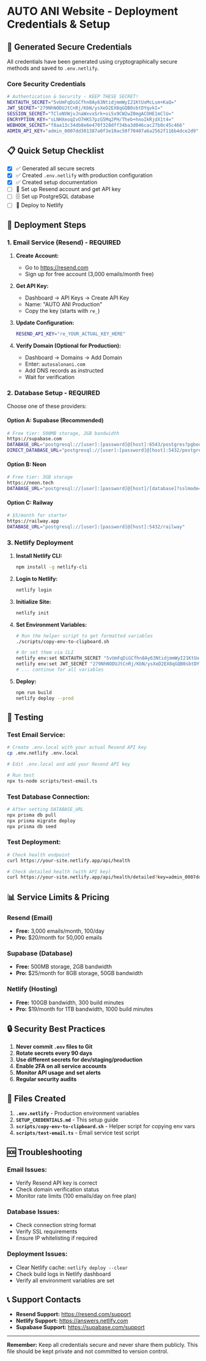 # AUTO ANI Website - Deployment Credentials & Setup

## 🔐 Generated Secure Credentials

All credentials have been generated using cryptographically secure methods and saved to `.env.netlify`.

### Core Security Credentials

```bash
# Authentication & Security - KEEP THESE SECRET!
NEXTAUTH_SECRET="5vUmFqDiGCfhn8Ay63NtidjmmWyI21KtUxMcLsm+KaQ="
JWT_SECRET="279NhNODUJtCnRj/KbN/ysXeD2EX8qGQB0sbtDYqvkI="
SESSION_SECRET="TCloNVWjvJnaWxvxSrk+oi5x9CW2wZ0mgACOHE1mClU="
ENCRYPTION_KEY="sLNHXeoqIvO7HKS7pzG5Mq2PH/Theb+hnoIkRjdX1t4="
WEBHOOK_SECRET="f8aa13c34db8e6e470f328dff34ba3d046cac27b0c45c466"
ADMIN_API_KEY="admin_0007dd301387a0f3e10ac50f70407a6a2562f116b4dce2d9"
```

## 📋 Quick Setup Checklist

- [x] ✅ Generated all secure secrets
- [x] ✅ Created `.env.netlify` with production configuration
- [x] ✅ Created setup documentation
- [ ] 📧 Set up Resend account and get API key
- [ ] 🗄️ Set up PostgreSQL database
- [ ] 🚀 Deploy to Netlify

## 🚀 Deployment Steps

### 1. Email Service (Resend) - REQUIRED

1. **Create Account:**
   - Go to https://resend.com
   - Sign up for free account (3,000 emails/month free)

2. **Get API Key:**
   - Dashboard → API Keys → Create API Key
   - Name: "AUTO ANI Production"
   - Copy the key (starts with `re_`)

3. **Update Configuration:**
   ```bash
   RESEND_API_KEY="re_YOUR_ACTUAL_KEY_HERE"
   ```

4. **Verify Domain (Optional for Production):**
   - Dashboard → Domains → Add Domain
   - Enter: `autosalonani.com`
   - Add DNS records as instructed
   - Wait for verification

### 2. Database Setup - REQUIRED

Choose one of these providers:

#### Option A: Supabase (Recommended)
```bash
# Free tier: 500MB storage, 2GB bandwidth
https://supabase.com
DATABASE_URL="postgresql://[user]:[password]@[host]:6543/postgres?pgbouncer=true"
DIRECT_DATABASE_URL="postgresql://[user]:[password]@[host]:5432/postgres"
```

#### Option B: Neon
```bash
# Free tier: 3GB storage
https://neon.tech
DATABASE_URL="postgresql://[user]:[password]@[host]/[database]?sslmode=require"
```

#### Option C: Railway
```bash
# $5/month for starter
https://railway.app
DATABASE_URL="postgresql://[user]:[password]@[host]:5432/railway"
```

### 3. Netlify Deployment

1. **Install Netlify CLI:**
   ```bash
   npm install -g netlify-cli
   ```

2. **Login to Netlify:**
   ```bash
   netlify login
   ```

3. **Initialize Site:**
   ```bash
   netlify init
   ```

4. **Set Environment Variables:**
   ```bash
   # Run the helper script to get formatted variables
   ./scripts/copy-env-to-clipboard.sh

   # Or set them via CLI
   netlify env:set NEXTAUTH_SECRET "5vUmFqDiGCfhn8Ay63NtidjmmWyI21KtUxMcLsm+KaQ="
   netlify env:set JWT_SECRET "279NhNODUJtCnRj/KbN/ysXeD2EX8qGQB0sbtDYqvkI="
   # ... continue for all variables
   ```

5. **Deploy:**
   ```bash
   npm run build
   netlify deploy --prod
   ```

## 🧪 Testing

### Test Email Service:
```bash
# Create .env.local with your actual Resend API key
cp .env.netlify .env.local

# Edit .env.local and add your Resend API key

# Run test
npx ts-node scripts/test-email.ts
```

### Test Database Connection:
```bash
# After setting DATABASE_URL
npx prisma db pull
npx prisma migrate deploy
npx prisma db seed
```

### Test Deployment:
```bash
# Check health endpoint
curl https://your-site.netlify.app/api/health

# Check detailed health (with API key)
curl https://your-site.netlify.app/api/health/detailed?key=admin_0007dd301387a0f3e10ac50f70407a6a2562f116b4dce2d9
```

## 📊 Service Limits & Pricing

### Resend (Email)
- **Free:** 3,000 emails/month, 100/day
- **Pro:** $20/month for 50,000 emails

### Supabase (Database)
- **Free:** 500MB storage, 2GB bandwidth
- **Pro:** $25/month for 8GB storage, 50GB bandwidth

### Netlify (Hosting)
- **Free:** 100GB bandwidth, 300 build minutes
- **Pro:** $19/month for 1TB bandwidth, 1000 build minutes

## 🔒 Security Best Practices

1. **Never commit `.env` files to Git**
2. **Rotate secrets every 90 days**
3. **Use different secrets for dev/staging/production**
4. **Enable 2FA on all service accounts**
5. **Monitor API usage and set alerts**
6. **Regular security audits**

## 📝 Files Created

1. **`.env.netlify`** - Production environment variables
2. **`SETUP_CREDENTIALS.md`** - This setup guide
3. **`scripts/copy-env-to-clipboard.sh`** - Helper script for copying env vars
4. **`scripts/test-email.ts`** - Email service test script

## 🆘 Troubleshooting

### Email Issues:
- Verify Resend API key is correct
- Check domain verification status
- Monitor rate limits (100 emails/day on free plan)

### Database Issues:
- Check connection string format
- Verify SSL requirements
- Ensure IP whitelisting if required

### Deployment Issues:
- Clear Netlify cache: `netlify deploy --clear`
- Check build logs in Netlify dashboard
- Verify all environment variables are set

## 📞 Support Contacts

- **Resend Support:** https://resend.com/support
- **Netlify Support:** https://answers.netlify.com
- **Supabase Support:** https://supabase.com/support

---

**Remember:** Keep all credentials secure and never share them publicly. This file should be kept private and not committed to version control.